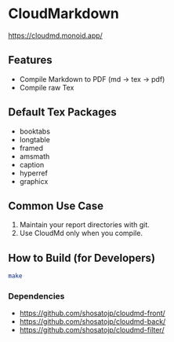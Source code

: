 # CloudMarkdown
https://cloudmd.monoid.app/

## Features
* Compile Markdown to PDF (md -> tex -> pdf)
* Compile raw Tex

## Default Tex Packages
* booktabs
* longtable
* framed
* amsmath
* caption
* hyperref
* graphicx

## Common Use Case
1. Maintain your report directories with git.
1. Use CloudMd only when you compile.




## How to Build (for Developers)
```sh
make
```

### Dependencies
* https://github.com/shosatojp/cloudmd-front/
* https://github.com/shosatojp/cloudmd-back/
* https://github.com/shosatojp/cloudmd-filter/